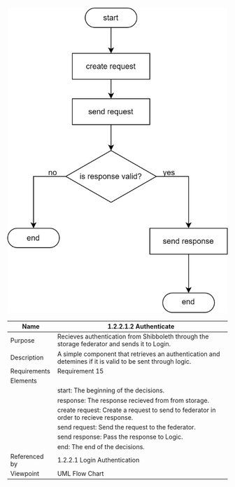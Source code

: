 ![Authenticate Flow Chart](TeamTwoFiles/1.2.2.1.2AuthenticateFlowchart.svg)

| Name | 1.2.2.1.2 Authenticate |
| ----------- | ----------- |
| Purpose | Recieves authentication from Shibboleth through the storage federator and sends it to Login. |
| Description | A simple component that retrieves an authentication and detemines if it is valid to be sent through logic. |
| Requirements | Requirement 15 |
| Elements 
| | start: The beginning of the decisions. |
| | response: The response recieved from from storage. |
| | create request: Create a request to send to federator in order to recieve response. |
| | send request: Send the request to the federator. |
| | send response: Pass the response to Logic. |
| | end: The end of the decisions. | 
| Referenced by | 1.2.2.1 Login Authentication  |
| Viewpoint | UML Flow Chart |
